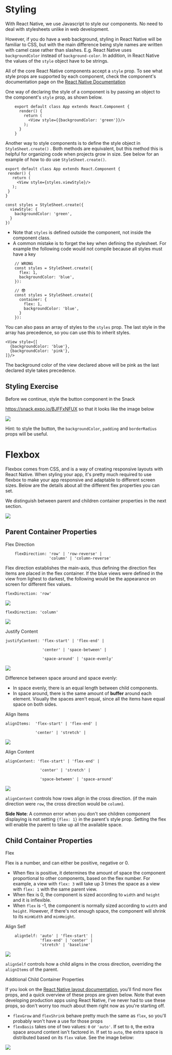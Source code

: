 # Styling

With React Native, we use Javascript to style our components. No need to deal with stylesheets unlike in web development. 



However, if you do have a web background, styling in React Native will be familiar to CSS, but with the main difference being style names are written with camel case rather than slashes. E.g. React Native uses `backgroundColor` instead of `background-color`. In addition, in React Native the values of the `style` object have to be strings.

All of the core React Native components accept a `style` prop. To see what style props are supported by each component, check the component's documentation page on the [React Native Documentation](http://facebook.github.io/react-native/docs/getting-started)



One way of declaring the style of a component is by passing an object to the component's `style` prop, as shown below.
```
    export default class App extends React.Component {
      render() {
        return (
          <View style={{backgroundColor: 'green'}}/>
        );
      }
    }
```
Another way to style components is to define the style object in `StyleSheet.create()` . Both methods are equivalent, but this method this is helpful for organizing code when projects grow in size. See below for an example of how to do use `StyleSheet.create()`.

    export default class App extends React.Component {
     render() {
       return (
         <View style={styles.viewStyle}/>
       );
     }
    }

    const styles = StyleSheet.create({
      viewStyle: {
        backgroundColor: 'green',
      }
    })

-   Note that `styles` is defined outside the component, not inside the component class. 
-   A common mistake is to forget the key when defining the stylesheet. For example the following code would not compile because all styles must have a key

```
    // WRONG
    const styles = StyleSheet.create({
      flex: 1,
      backgroundColor: 'blue',
    }): 

    // 😎
    const styles = StyleSheet.create({
      container: {
        flex: 1,
        backgroundColor: 'blue',
      }
    }): 
```

You can also pass an array of styles to the `styles` prop. The last style in the array has precedence, so you can use this to inherit styles.

    <View style={[
      {backgroundColor: 'blue'},
      {backgroundColor: 'pink'},
    ]}/>

The background color of the view declared above will be pink as the last declared style takes precedence.


## Styling Exercise

Before we continue, style the button component in the Snack

https://snack.expo.io/BJFFxNFUX so that it looks like the image below


![](https://storage.googleapis.com/slite-api-files-production/files/e7ec6ee5-a63f-41c8-8237-f52391e83b12/image.png)

Hint: to style the button, the `backgroundColor`, `padding` and `borderRadius` props will be useful.


# Flexbox

Flexbox comes from CSS, and is a way of creating responsive layouts with React Native. When styling your app, it's pretty much required to use flexbox to make your app responsive and adaptable to different screen sizes. Below are the details about all the different flex properties you can set. 

We distinguish between parent and children container properties in the next section. 

![](https://storage.googleapis.com/slite-api-files-production/files/2f6fb354-cccd-4364-a0f8-6b1fb8e16f49/flexbox.png)

## Parent Container Properties

Flex Direction
```
    flexDirection: 'row' | 'row-reverse' |
                   'column' | 'column-reverse' 
```
Flex direction establishes the main-axis, thus defining the direction flex items are placed in the flex container. If the blue views were defined in the view from lighest to darkest, the following would be the appearance on screen for different flex values. 



`flexDirection: 'row'`

![](https://storage.googleapis.com/slite-api-files-production/files/40d07d8a-7553-418d-8f2d-15c51a3eec59/Screen%2520Shot%25202018-08-21%2520at%252012.46.59%2520PM.png)

`flexDirection: 'column'` 

![](https://storage.googleapis.com/slite-api-files-production/files/de0f1782-298f-40f2-95d9-2127763d10e2/Screen%2520Shot%25202018-08-21%2520at%252012.47.15%2520PM.png)

Justify Content

    justifyContent: 'flex-start' | 'flex-end' |

                    'center' | 'space-between' |

                    'space-around' | 'space-evenly' 



![](https://storage.googleapis.com/slite-api-files-production/files/ab7cc1c6-2b0d-4fb8-9ac2-48e09134a812/image.png)

Difference between space around and space evenly:

-   In space evenly, there is an equal length between child components. 
-   In space around, there is the same amount of **buffer** around each element. Visually the spaces aren't equal, since all the items have equal space on both sides.

Align Items

    alignItems:  'flex-start' | 'flex-end' |

                 'center' | 'stretch' |

![](https://storage.googleapis.com/slite-api-files-production/files/edce852f-7e52-4d67-b15b-a7358659a347/image.png)

Align Content

    alignContent: 'flex-start' | 'flex-end' |

                   'center' | 'stretch' |

                   'space-between' | 'space-around' 

![](https://storage.googleapis.com/slite-api-files-production/files/0851580f-928d-45dd-b1a2-706ff915797e/alignContent.png)

`alignContent` controls how rows align in the cross direction. (if the main direction were `row`, the cross direction would be `column`).



**Side Note**: A common error when you don't see children component displaying is not setting `{flex: 1}` in the parent's style prop. Setting the flex will enable the parent to take up all the available space. 

## Child Container Properties

Flex

Flex is a number, and can either be positive, negative or 0.

-   When flex is positive, it determines the amount of space the component proportional to other components, based on the flex number. For example, a view with `flex: 3` will take up 3 times the space as a view with `flex: 1` with the same parent view.
-   When flex is 0, the component is sized according to `width` and `height` and it is inflexible.
-   When `flex` is -1, the component is normally sized according to `width` and `height`. However, if there's not enough space, the component will shrink to its `minWidth` and `minHeight`.

Align Self
```
    alignSelf: 'auto' | 'flex-start' |
               'flex-end' | 'center' | 
               'stretch' | 'baseline'
```

![](https://storage.googleapis.com/slite-api-files-production/files/b9dff3c6-1060-4896-9b99-d4f9cc16243a/alignSelf.png)

`alignSelf` controls how a child aligns in the cross direction, overriding the `alignItems` of the parent.


Additional Child Container Properties

If you look on the [React Native layout documentation](https://facebook.github.io/react-native/docs/layout-props#flexgrow), you'll find more flex props, and a quick overview of these props are given below. Note that even developing production apps using React Native, I've never had to use these props, so don't worry too much about them right now as you're starting off.


-   `flexGrow` and `flexShrink` behave pretty much the same as `flex`, so you'll probably won't have a use for those props
-   `flexBasis` takes one of two values: `0` or `'auto'`. If set to `0`, the extra space around content isn't factored in. If set to `auto`, the extra space is distributed based on its `flex` value. See the image below:

![](https://storage.googleapis.com/slite-api-files-production/files/8eae5961-b94e-46fb-86e2-8ebaf1b8b904/Screen%2520Shot%25202018-08-23%2520at%252011.01.08%2520PM.png)


